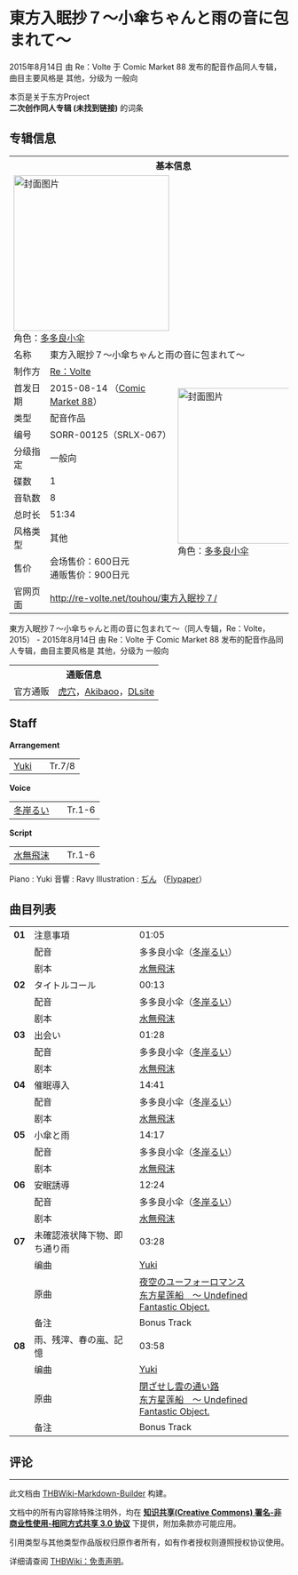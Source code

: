 # 東方入眠抄７～小傘ちゃんと雨の音に包まれて～

<!-- source html: G:\repos\THBWiki-Markdown-Builder\THBWikiMarkdown\Temp\main\2\20\ns0%3A%E6%9D%B1%E6%96%B9%E5%85%A5%E7%9C%A0%E6%8A%84%EF%BC%97%EF%BD%9E%E5%B0%8F%E5%82%98%E3%81%A1%E3%82%83%E3%82%93%E3%81%A8%E9%9B%A8%E3%81%AE%E9%9F%B3%E3%81%AB%E5%8C%85%E3%81%BE%E3%82%8C%E3%81%A6%EF%BD%9E.html -->

2015年8月14日 由 Re：Volte 于 Comic Market 88 发布的配音作品同人专辑，曲目主要风格是 其他，分级为 一般向

本页是关于东方Project  
 **二次创作同人专辑 (未找到链接)** 的词条

## 专辑信息

<table><tbody><tr><th colspan="3">基本信息</th></tr><tr><td class="cover-artwork-mobile" colspan="2"><a href="./文件-東方入眠抄７～小傘ちゃんと雨の音に包まれて～封面.jpg.md" class="image" title="封面图片"><img alt="封面图片" src="https://upload.thwiki.cc/thumb/e/eb/%E6%9D%B1%E6%96%B9%E5%85%A5%E7%9C%A0%E6%8A%84%EF%BC%97%EF%BD%9E%E5%B0%8F%E5%82%98%E3%81%A1%E3%82%83%E3%82%93%E3%81%A8%E9%9B%A8%E3%81%AE%E9%9F%B3%E3%81%AB%E5%8C%85%E3%81%BE%E3%82%8C%E3%81%A6%EF%BD%9E%E5%B0%81%E9%9D%A2.jpg/280px-%E6%9D%B1%E6%96%B9%E5%85%A5%E7%9C%A0%E6%8A%84%EF%BC%97%EF%BD%9E%E5%B0%8F%E5%82%98%E3%81%A1%E3%82%83%E3%82%93%E3%81%A8%E9%9B%A8%E3%81%AE%E9%9F%B3%E3%81%AB%E5%8C%85%E3%81%BE%E3%82%8C%E3%81%A6%EF%BD%9E%E5%B0%81%E9%9D%A2.jpg" decoding="async" loading="lazy" width="280" height="280" srcset="https://upload.thwiki.cc/thumb/e/eb/%E6%9D%B1%E6%96%B9%E5%85%A5%E7%9C%A0%E6%8A%84%EF%BC%97%EF%BD%9E%E5%B0%8F%E5%82%98%E3%81%A1%E3%82%83%E3%82%93%E3%81%A8%E9%9B%A8%E3%81%AE%E9%9F%B3%E3%81%AB%E5%8C%85%E3%81%BE%E3%82%8C%E3%81%A6%EF%BD%9E%E5%B0%81%E9%9D%A2.jpg/420px-%E6%9D%B1%E6%96%B9%E5%85%A5%E7%9C%A0%E6%8A%84%EF%BC%97%EF%BD%9E%E5%B0%8F%E5%82%98%E3%81%A1%E3%82%83%E3%82%93%E3%81%A8%E9%9B%A8%E3%81%AE%E9%9F%B3%E3%81%AB%E5%8C%85%E3%81%BE%E3%82%8C%E3%81%A6%EF%BD%9E%E5%B0%81%E9%9D%A2.jpg 1.5x, https://upload.thwiki.cc/thumb/e/eb/%E6%9D%B1%E6%96%B9%E5%85%A5%E7%9C%A0%E6%8A%84%EF%BC%97%EF%BD%9E%E5%B0%8F%E5%82%98%E3%81%A1%E3%82%83%E3%82%93%E3%81%A8%E9%9B%A8%E3%81%AE%E9%9F%B3%E3%81%AB%E5%8C%85%E3%81%BE%E3%82%8C%E3%81%A6%EF%BD%9E%E5%B0%81%E9%9D%A2.jpg/560px-%E6%9D%B1%E6%96%B9%E5%85%A5%E7%9C%A0%E6%8A%84%EF%BC%97%EF%BD%9E%E5%B0%8F%E5%82%98%E3%81%A1%E3%82%83%E3%82%93%E3%81%A8%E9%9B%A8%E3%81%AE%E9%9F%B3%E3%81%AB%E5%8C%85%E3%81%BE%E3%82%8C%E3%81%A6%EF%BD%9E%E5%B0%81%E9%9D%A2.jpg 2x" data-file-width="716" data-file-height="716"></a><div class="cover-char">角色：<a href="./多多良小伞.md" title="多多良小伞">多多良小伞</a></div></td>
</tr><tr><td class="label">名称</td><td colspan="2"> 東方入眠抄７～小傘ちゃんと雨の音に包まれて～ </td></tr><tr><td class="label">制作方</td><td><a href="./Re：Volte.md" title="Re：Volte">Re：Volte</a></td><td class="cover-artwork" rowspan="10" style="min-width:280px;"><a href="./文件-東方入眠抄７～小傘ちゃんと雨の音に包まれて～封面.jpg.md" class="image" title="封面图片"><img alt="封面图片" src="https://upload.thwiki.cc/thumb/e/eb/%E6%9D%B1%E6%96%B9%E5%85%A5%E7%9C%A0%E6%8A%84%EF%BC%97%EF%BD%9E%E5%B0%8F%E5%82%98%E3%81%A1%E3%82%83%E3%82%93%E3%81%A8%E9%9B%A8%E3%81%AE%E9%9F%B3%E3%81%AB%E5%8C%85%E3%81%BE%E3%82%8C%E3%81%A6%EF%BD%9E%E5%B0%81%E9%9D%A2.jpg/280px-%E6%9D%B1%E6%96%B9%E5%85%A5%E7%9C%A0%E6%8A%84%EF%BC%97%EF%BD%9E%E5%B0%8F%E5%82%98%E3%81%A1%E3%82%83%E3%82%93%E3%81%A8%E9%9B%A8%E3%81%AE%E9%9F%B3%E3%81%AB%E5%8C%85%E3%81%BE%E3%82%8C%E3%81%A6%EF%BD%9E%E5%B0%81%E9%9D%A2.jpg" decoding="async" loading="lazy" width="280" height="280" srcset="https://upload.thwiki.cc/thumb/e/eb/%E6%9D%B1%E6%96%B9%E5%85%A5%E7%9C%A0%E6%8A%84%EF%BC%97%EF%BD%9E%E5%B0%8F%E5%82%98%E3%81%A1%E3%82%83%E3%82%93%E3%81%A8%E9%9B%A8%E3%81%AE%E9%9F%B3%E3%81%AB%E5%8C%85%E3%81%BE%E3%82%8C%E3%81%A6%EF%BD%9E%E5%B0%81%E9%9D%A2.jpg/420px-%E6%9D%B1%E6%96%B9%E5%85%A5%E7%9C%A0%E6%8A%84%EF%BC%97%EF%BD%9E%E5%B0%8F%E5%82%98%E3%81%A1%E3%82%83%E3%82%93%E3%81%A8%E9%9B%A8%E3%81%AE%E9%9F%B3%E3%81%AB%E5%8C%85%E3%81%BE%E3%82%8C%E3%81%A6%EF%BD%9E%E5%B0%81%E9%9D%A2.jpg 1.5x, https://upload.thwiki.cc/thumb/e/eb/%E6%9D%B1%E6%96%B9%E5%85%A5%E7%9C%A0%E6%8A%84%EF%BC%97%EF%BD%9E%E5%B0%8F%E5%82%98%E3%81%A1%E3%82%83%E3%82%93%E3%81%A8%E9%9B%A8%E3%81%AE%E9%9F%B3%E3%81%AB%E5%8C%85%E3%81%BE%E3%82%8C%E3%81%A6%EF%BD%9E%E5%B0%81%E9%9D%A2.jpg/560px-%E6%9D%B1%E6%96%B9%E5%85%A5%E7%9C%A0%E6%8A%84%EF%BC%97%EF%BD%9E%E5%B0%8F%E5%82%98%E3%81%A1%E3%82%83%E3%82%93%E3%81%A8%E9%9B%A8%E3%81%AE%E9%9F%B3%E3%81%AB%E5%8C%85%E3%81%BE%E3%82%8C%E3%81%A6%EF%BD%9E%E5%B0%81%E9%9D%A2.jpg 2x" data-file-width="716" data-file-height="716"></a><div class="cover-char">角色：<a href="./多多良小伞.md" title="多多良小伞">多多良小伞</a></div></td>
</tr><tr><td class="label">首发日期</td><td>2015-08-14&#160;（<a href="/展会作品列表?e=Comic+Market%2388">Comic Market 88</a>）</td></tr><tr><td class="label">类型</td><td>配音作品</td></tr><tr><td class="label">编号</td><td>SORR-00125（SRLX-067）</td></tr><tr><td class="label">分级指定</td><td>一般向</td></tr><tr><td class="label">碟数</td><td>1</td></tr><tr><td class="label">音轨数</td><td>8</td></tr><tr><td class="label">总时长</td><td>51:34</td></tr><tr><td class="label">风格类型</td><td>其他</td></tr><tr><td class="label">售价</td><td>会场售价：600日元<br>通贩售价：900日元</td></tr>
<tr><td class="label">官网页面</td><td colspan="2"><a rel="nofollow" class="external free" href="http://re-volte.net/touhou/東方入眠抄７/">http://re-volte.net/touhou/東方入眠抄７/</a></td></tr></tbody></table>

東方入眠抄７～小傘ちゃんと雨の音に包まれて～（同人专辑，Re：Volte，2015） - 2015年8月14日 由 Re：Volte 于 Comic Market 88 发布的配音作品同人专辑，曲目主要风格是 其他，分级为 一般向

<table><tbody><tr><th colspan="3">通贩信息</th></tr><tr><td class="label">官方通贩</td><td colspan="2"><a rel="nofollow" class="external text" href="https://ec.toranoana.jp/tora_r/ec/item/040030331635">虎穴</a>，<a rel="nofollow" class="external text" href="http://www.akibaoo.com/c/item/2500020364734/">Akibaoo</a>，<a rel="nofollow" class="external text" href="http://www.dlsite.com/home/work/=/product_id/RJ156454.html">DLsite</a></td></tr></tbody></table>



## Staff
  
 **Arrangement**   

<table><tbody><tr><td><a href="./雪.md" title="雪" unred="">Yuki</a></td><td></td><td>Tr.7/8</td></tr></tbody></table>

  
 **Voice**   

<table><tbody><tr><td><a href="/index.php?title=%E5%86%AC%E5%B2%B8%E3%82%8B%E3%81%84&amp;action=edit&amp;redlink=1" class="new" title="冬岸るい（页面不存在）">冬岸るい</a></td><td></td><td>Tr.1-6</td></tr></tbody></table>

  
 **Script**   

<table><tbody><tr><td><a href="/index.php?title=%E6%B0%B4%E7%84%A1%E9%A3%9B%E6%B2%AB&amp;action=edit&amp;redlink=1" class="new" title="水無飛沫（页面不存在）">水無飛沫</a></td><td></td><td>Tr.1-6</td></tr></tbody></table>


Piano
: Yuki
音響
: Ravy
Illustration
: [ぢん](./ぢん.md) （[Flypaper](./Flypaper.md)）


## 曲目列表

<table><tbody><tr><td id="1" class="infoG"><b>01</b></td><td id="注意事項" colspan="2" class="title">注意事項<span class="thcsearchlinks"><a rel="nofollow" class="external text" href="https://cd.thwiki.cc?dub=冬岸るい&amp;script=水無飛沫&amp;fromwiki=東方入眠抄７～小傘ちゃんと雨の音に包まれて～"><span title="搜索相似同人曲"></span></a></span></td><td class="time">01:05</td></tr><tr><td class="left"></td><td class="label">配音</td><td class="text" colspan="2">多多良小伞（<a href="/index.php?title=%E5%86%AC%E5%B2%B8%E3%82%8B%E3%81%84&amp;action=edit&amp;redlink=1" class="new" title="冬岸るい（页面不存在）">冬岸るい</a>）<span class="thcsearchlinks"><a rel="nofollow" class="external text" href="https://cd.thwiki.cc?dub=冬岸るい&amp;fromwiki=東方入眠抄７～小傘ちゃんと雨の音に包まれて～"><span></span></a></span></td></tr><tr><td class="left"></td><td class="label">剧本</td><td class="text" colspan="2"><a href="/index.php?title=%E6%B0%B4%E7%84%A1%E9%A3%9B%E6%B2%AB&amp;action=edit&amp;redlink=1" class="new" title="水無飛沫（页面不存在）">水無飛沫</a><span class="thcsearchlinks"><a rel="nofollow" class="external text" href="https://cd.thwiki.cc?script=水無飛沫&amp;fromwiki=東方入眠抄７～小傘ちゃんと雨の音に包まれて～"><span></span></a></span></td></tr>
<tr><td id="2" class="infoG"><b>02</b></td><td id="タイトルコール" colspan="2" class="title">タイトルコール<span class="thcsearchlinks"><a rel="nofollow" class="external text" href="https://cd.thwiki.cc?dub=冬岸るい&amp;script=水無飛沫&amp;fromwiki=東方入眠抄７～小傘ちゃんと雨の音に包まれて～"><span title="搜索相似同人曲"></span></a></span></td><td class="time">00:13</td></tr><tr><td class="left"></td><td class="label">配音</td><td class="text" colspan="2">多多良小伞（<a href="/index.php?title=%E5%86%AC%E5%B2%B8%E3%82%8B%E3%81%84&amp;action=edit&amp;redlink=1" class="new" title="冬岸るい（页面不存在）">冬岸るい</a>）<span class="thcsearchlinks"><a rel="nofollow" class="external text" href="https://cd.thwiki.cc?dub=冬岸るい&amp;fromwiki=東方入眠抄７～小傘ちゃんと雨の音に包まれて～"><span></span></a></span></td></tr><tr><td class="left"></td><td class="label">剧本</td><td class="text" colspan="2"><a href="/index.php?title=%E6%B0%B4%E7%84%A1%E9%A3%9B%E6%B2%AB&amp;action=edit&amp;redlink=1" class="new" title="水無飛沫（页面不存在）">水無飛沫</a><span class="thcsearchlinks"><a rel="nofollow" class="external text" href="https://cd.thwiki.cc?script=水無飛沫&amp;fromwiki=東方入眠抄７～小傘ちゃんと雨の音に包まれて～"><span></span></a></span></td></tr>
<tr><td id="3" class="infoG"><b>03</b></td><td id="出会い" colspan="2" class="title">出会い<span class="thcsearchlinks"><a rel="nofollow" class="external text" href="https://cd.thwiki.cc?dub=冬岸るい&amp;script=水無飛沫&amp;fromwiki=東方入眠抄７～小傘ちゃんと雨の音に包まれて～"><span title="搜索相似同人曲"></span></a></span></td><td class="time">01:28</td></tr><tr><td class="left"></td><td class="label">配音</td><td class="text" colspan="2">多多良小伞（<a href="/index.php?title=%E5%86%AC%E5%B2%B8%E3%82%8B%E3%81%84&amp;action=edit&amp;redlink=1" class="new" title="冬岸るい（页面不存在）">冬岸るい</a>）<span class="thcsearchlinks"><a rel="nofollow" class="external text" href="https://cd.thwiki.cc?dub=冬岸るい&amp;fromwiki=東方入眠抄７～小傘ちゃんと雨の音に包まれて～"><span></span></a></span></td></tr><tr><td class="left"></td><td class="label">剧本</td><td class="text" colspan="2"><a href="/index.php?title=%E6%B0%B4%E7%84%A1%E9%A3%9B%E6%B2%AB&amp;action=edit&amp;redlink=1" class="new" title="水無飛沫（页面不存在）">水無飛沫</a><span class="thcsearchlinks"><a rel="nofollow" class="external text" href="https://cd.thwiki.cc?script=水無飛沫&amp;fromwiki=東方入眠抄７～小傘ちゃんと雨の音に包まれて～"><span></span></a></span></td></tr>
<tr><td id="4" class="infoG"><b>04</b></td><td id="催眠導入" colspan="2" class="title">催眠導入<span class="thcsearchlinks"><a rel="nofollow" class="external text" href="https://cd.thwiki.cc?dub=冬岸るい&amp;script=水無飛沫&amp;fromwiki=東方入眠抄７～小傘ちゃんと雨の音に包まれて～"><span title="搜索相似同人曲"></span></a></span></td><td class="time">14:41</td></tr><tr><td class="left"></td><td class="label">配音</td><td class="text" colspan="2">多多良小伞（<a href="/index.php?title=%E5%86%AC%E5%B2%B8%E3%82%8B%E3%81%84&amp;action=edit&amp;redlink=1" class="new" title="冬岸るい（页面不存在）">冬岸るい</a>）<span class="thcsearchlinks"><a rel="nofollow" class="external text" href="https://cd.thwiki.cc?dub=冬岸るい&amp;fromwiki=東方入眠抄７～小傘ちゃんと雨の音に包まれて～"><span></span></a></span></td></tr><tr><td class="left"></td><td class="label">剧本</td><td class="text" colspan="2"><a href="/index.php?title=%E6%B0%B4%E7%84%A1%E9%A3%9B%E6%B2%AB&amp;action=edit&amp;redlink=1" class="new" title="水無飛沫（页面不存在）">水無飛沫</a><span class="thcsearchlinks"><a rel="nofollow" class="external text" href="https://cd.thwiki.cc?script=水無飛沫&amp;fromwiki=東方入眠抄７～小傘ちゃんと雨の音に包まれて～"><span></span></a></span></td></tr>
<tr><td id="5" class="infoG"><b>05</b></td><td id="小傘と雨" colspan="2" class="title">小傘と雨<span class="thcsearchlinks"><a rel="nofollow" class="external text" href="https://cd.thwiki.cc?dub=冬岸るい&amp;script=水無飛沫&amp;fromwiki=東方入眠抄７～小傘ちゃんと雨の音に包まれて～"><span title="搜索相似同人曲"></span></a></span></td><td class="time">14:17</td></tr><tr><td class="left"></td><td class="label">配音</td><td class="text" colspan="2">多多良小伞（<a href="/index.php?title=%E5%86%AC%E5%B2%B8%E3%82%8B%E3%81%84&amp;action=edit&amp;redlink=1" class="new" title="冬岸るい（页面不存在）">冬岸るい</a>）<span class="thcsearchlinks"><a rel="nofollow" class="external text" href="https://cd.thwiki.cc?dub=冬岸るい&amp;fromwiki=東方入眠抄７～小傘ちゃんと雨の音に包まれて～"><span></span></a></span></td></tr><tr><td class="left"></td><td class="label">剧本</td><td class="text" colspan="2"><a href="/index.php?title=%E6%B0%B4%E7%84%A1%E9%A3%9B%E6%B2%AB&amp;action=edit&amp;redlink=1" class="new" title="水無飛沫（页面不存在）">水無飛沫</a><span class="thcsearchlinks"><a rel="nofollow" class="external text" href="https://cd.thwiki.cc?script=水無飛沫&amp;fromwiki=東方入眠抄７～小傘ちゃんと雨の音に包まれて～"><span></span></a></span></td></tr>
<tr><td id="6" class="infoG"><b>06</b></td><td id="安眠誘導" colspan="2" class="title">安眠誘導<span class="thcsearchlinks"><a rel="nofollow" class="external text" href="https://cd.thwiki.cc?dub=冬岸るい&amp;script=水無飛沫&amp;fromwiki=東方入眠抄７～小傘ちゃんと雨の音に包まれて～"><span title="搜索相似同人曲"></span></a></span></td><td class="time">12:24</td></tr><tr><td class="left"></td><td class="label">配音</td><td class="text" colspan="2">多多良小伞（<a href="/index.php?title=%E5%86%AC%E5%B2%B8%E3%82%8B%E3%81%84&amp;action=edit&amp;redlink=1" class="new" title="冬岸るい（页面不存在）">冬岸るい</a>）<span class="thcsearchlinks"><a rel="nofollow" class="external text" href="https://cd.thwiki.cc?dub=冬岸るい&amp;fromwiki=東方入眠抄７～小傘ちゃんと雨の音に包まれて～"><span></span></a></span></td></tr><tr><td class="left"></td><td class="label">剧本</td><td class="text" colspan="2"><a href="/index.php?title=%E6%B0%B4%E7%84%A1%E9%A3%9B%E6%B2%AB&amp;action=edit&amp;redlink=1" class="new" title="水無飛沫（页面不存在）">水無飛沫</a><span class="thcsearchlinks"><a rel="nofollow" class="external text" href="https://cd.thwiki.cc?script=水無飛沫&amp;fromwiki=東方入眠抄７～小傘ちゃんと雨の音に包まれて～"><span></span></a></span></td></tr>
<tr><td id="7" class="infoYD"><b>07</b></td><td id="未確認液状降下物、即ち通り雨" colspan="2" class="title">未確認液状降下物、即ち通り雨<span class="thcsearchlinks"><a rel="nofollow" class="external text" href="https://cd.thwiki.cc?arrange=Yuki&amp;ogmusic=夜空のユーフォーロマンス&amp;fromwiki=東方入眠抄７～小傘ちゃんと雨の音に包まれて～"><span title="搜索相似同人曲"></span></a></span></td><td class="time">03:28</td></tr><tr><td class="left"></td><td class="label">编曲</td><td class="text" colspan="2"><a href="./雪.md" title="雪" unred="">Yuki</a><span class="thcsearchlinks"><a rel="nofollow" class="external text" href="https://cd.thwiki.cc?arrange=，Yuki&amp;fromwiki=東方入眠抄７～小傘ちゃんと雨の音に包まれて～"><span></span></a></span></td></tr><tr><td class="left"></td><td class="label">原曲</td><td class="text" colspan="2"><span class="thcsearchlinks"><a rel="nofollow" class="external text" href="https://cd.thwiki.cc?ogmusic=夜空のユーフォーロマンス&amp;fromwiki=東方入眠抄７～小傘ちゃんと雨の音に包まれて～"><span></span></a></span><div class="ogmusic"><a href="./夜空のユーフォーロマンス.md" class="mw-redirect" title="夜空のユーフォーロマンス">夜空のユーフォーロマンス</a></div><div class="source"><a href="./东方星莲船_～_Undefined_Fantastic_Object..md" class="mw-redirect" title="东方星莲船 ～ Undefined Fantastic Object.">东方星莲船　～ Undefined Fantastic Object.</a></div></td></tr><tr><td class="left"></td><td class="label">备注</td><td class="text" colspan="2">Bonus Track</td></tr>
<tr><td id="8" class="infoYD"><b>08</b></td><td id="雨、残滓、春の嵐、記憶" colspan="2" class="title">雨、残滓、春の嵐、記憶<span class="thcsearchlinks"><a rel="nofollow" class="external text" href="https://cd.thwiki.cc?arrange=Yuki&amp;ogmusic=閉ざせし雲の通い路&amp;fromwiki=東方入眠抄７～小傘ちゃんと雨の音に包まれて～"><span title="搜索相似同人曲"></span></a></span></td><td class="time">03:58</td></tr><tr><td class="left"></td><td class="label">编曲</td><td class="text" colspan="2"><a href="./雪.md" title="雪" unred="">Yuki</a><span class="thcsearchlinks"><a rel="nofollow" class="external text" href="https://cd.thwiki.cc?arrange=，Yuki&amp;fromwiki=東方入眠抄７～小傘ちゃんと雨の音に包まれて～"><span></span></a></span></td></tr><tr><td class="left"></td><td class="label">原曲</td><td class="text" colspan="2"><span class="thcsearchlinks"><a rel="nofollow" class="external text" href="https://cd.thwiki.cc?ogmusic=閉ざせし雲の通い路&amp;fromwiki=東方入眠抄７～小傘ちゃんと雨の音に包まれて～"><span></span></a></span><div class="ogmusic"><a href="./閉ざせし雲の通い路.md" class="mw-redirect" title="閉ざせし雲の通い路">閉ざせし雲の通い路</a></div><div class="source"><a href="./东方星莲船_～_Undefined_Fantastic_Object..md" class="mw-redirect" title="东方星莲船 ～ Undefined Fantastic Object.">东方星莲船　～ Undefined Fantastic Object.</a></div></td></tr><tr><td class="left"></td><td class="label">备注</td><td class="text" colspan="2">Bonus Track</td></tr></tbody></table>



## 评论




---

此文档由 [THBWiki-Markdown-Builder](https://github.com/Delsin-Yu/THBWiki-Markdown-Builder) 构建。

文档中的所有内容除特殊注明外，均在 [**知识共享(Creative Commons) 署名-非商业性使用-相同方式共享 3.0 协议**](https://creativecommons.org/licenses/by-sa/3.0/deed.zh-hans) 下提供，附加条款亦可能应用。

引用类型与其他类型作品版权归原作者所有，如有作者授权则遵照授权协议使用。

详细请查阅 [THBWiki：免责声明](https://thbwiki.cc/THBWiki:%E5%85%8D%E8%B4%A3%E5%A3%B0%E6%98%8E)。

